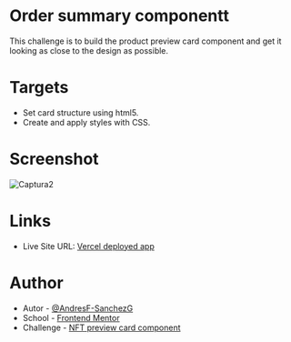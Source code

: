 # Order summary componentt

This challenge is to build the product preview card component and get it looking as close to the design as possible.

# Targets

- Set card structure using html5.
- Create and apply styles with CSS.

# Screenshot

![Captura2](https://github.com/AndresF-SanchezG/reto3/assets/113924667/7bc7ff39-a0a8-4766-a8d4-de35ddf46905)

# Links

- Live Site URL: [Vercel deployed app](https://reto3-sigma.vercel.app/)

# Author

- Autor - [@AndresF-SanchezG](https://github.com/AndresF-Sanchez)
- School - [Frontend Mentor](https://www.frontendmentor.io/profile/AndresF-SanchezG)
- Challenge - [NFT preview card component](https://www.frontendmentor.io/solutions/construir-un-componente-de-tarjeta-78aMDiewvc)
